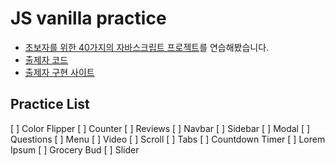 # JS vanilla practice

* [초보자를 위한 40가지의 자바스크립트 프로젝트](https://www.freecodecamp.org/korean/news/javascript-projects-for-beginners/#flipper)를 연습해봤습니다.
* [출제자 코드](https://github.com/john-smilga/javascript-basic-projects)
* [출제자 구현 사이트](https://www.vanillajavascriptprojects.com/)

## Practice List
[ ] Color Flipper
[ ] Counter
[ ] Reviews
[ ] Navbar
[ ] Sidebar
[ ] Modal
[ ] Questions
[ ] Menu
[ ] Video
[ ] Scroll
[ ] Tabs
[ ] Countdown Timer
[ ] Lorem Ipsum
[ ] Grocery Bud
[ ] Slider
